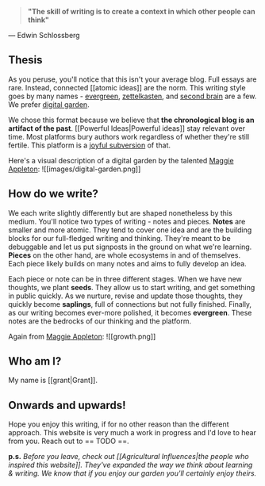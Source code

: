 > **"The skill of writing is to create a context in which other people can think"**

— Edwin Schlossberg

## Thesis
As you peruse, you'll notice that this isn't your average blog. Full essays are rare. Instead, connected [[atomic ideas]] are the norm. This writing style goes by many names - [evergreen](https://notes.andymatuschak.org/Evergreen_notes), [zettelkasten](https://zettelkasten.de/overview/), and [second brain](https://www.buildingasecondbrain.com/) are a few. We prefer [digital garden](https://maggieappleton.com/garden-history).

We chose this format because we believe that **the chronological blog is an artifact of the past**. [[Powerful Ideas|Powerful ideas]] stay relevant over time. Most platforms bury authors work regardless of whether they're still fertile. This platform is a [joyful subversion](https://www.youtube.com/watch?v=Aalyplbv5Mo) of that.

Here's a visual description of a digital garden by the talented [Maggie Appleton](https://maggieappleton.com):
![[images/digital-garden.png]]

## How do we write?
We each write slightly differently but are shaped nonetheless by this medium. You'll notice two types of writing - notes and pieces. **Notes** are smaller and more atomic. They tend to cover one idea and are the building blocks for our full-fledged writing and thinking. They're meant to be debuggable and let us put signposts in the ground on what we're learning. **Pieces** on the other hand, are whole ecosystems in and of themselves. Each piece likely builds on many notes and aims to fully develop an idea.

Each piece or note can be in three different stages. When we have new thoughts, we plant **seeds**. They allow us to start writing, and get something in public quickly. As we nurture, revise and update those thoughts, they quickly become **saplings**, full of connections but not fully finished. Finally, as our writing becomes ever-more polished, it becomes **evergreen**. These notes are the bedrocks of our thinking and the platform. 

Again from [Maggie Appleton](https://maggieappleton.com):
![[growth.png]]


## Who am I?
My name is [[grant|Grant]].

## Onwards and upwards!
Hope you enjoy this writing, if for no other reason than the different approach. This website is very much a work in progress and I'd love to hear from you. Reach out to == TODO ==.

**p.s.**
*Before you leave, check out [[Agricultural Influences|the people who inspired this website]]. They've expanded the way we think about learning & writing. We know that if you enjoy our garden you'll certainly enjoy theirs.*
